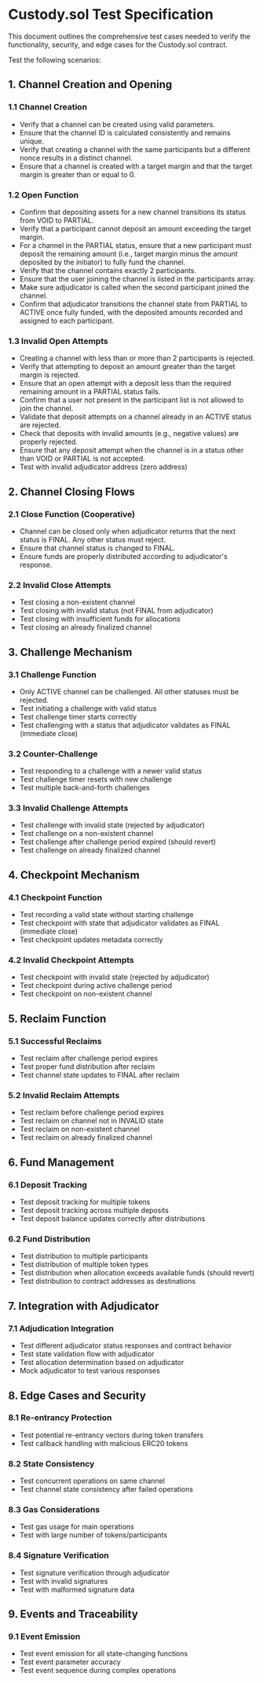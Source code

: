 # Custody.sol Test Specification

This document outlines the comprehensive test cases needed to verify the functionality, security, and edge cases for the Custody.sol contract.

Test the following scenarios:

## 1. Channel Creation and Opening

### 1.1 Channel Creation

- Verify that a channel can be created using valid parameters.
- Ensure that the channel ID is calculated consistently and remains unique.
- Verify that creating a channel with the same participants but a different nonce results in a distinct channel.
- Ensure that a channel is created with a target margin and that the target margin is greater than or equal to 0.

### 1.2 Open Function

- Confirm that depositing assets for a new channel transitions its status from VOID to PARTIAL.
- Verify that a participant cannot deposit an amount exceeding the target margin.
- For a channel in the PARTIAL status, ensure that a new participant must deposit the remaining amount (i.e., target margin minus the amount deposited by the initiator) to fully fund the channel.
- Verify that the channel contains exactly 2 participants.
- Ensure that the user joining the channel is listed in the participants array.
- Make sure adjudicator is called when the second participant joined the channel.
- Confirm that adjudicator transitions the channel state from PARTIAL to ACTIVE once fully funded, with the deposited amounts recorded and assigned to each participant.

### 1.3 Invalid Open Attempts

- Creating a channel with less than or more than 2 participants is rejected.
- Verify that attempting to deposit an amount greater than the target margin is rejected.
- Ensure that an open attempt with a deposit less than the required remaining amount in a PARTIAL status fails.
- Confirm that a user not present in the participant list is not allowed to join the channel.
- Validate that deposit attempts on a channel already in an ACTIVE status are rejected.
- Check that deposits with invalid amounts (e.g., negative values) are properly rejected.
- Ensure that any deposit attempt when the channel is in a status other than VOID or PARTIAL is not accepted.
- Test with invalid adjudicator address (zero address)

## 2. Channel Closing Flows

### 2.1 Close Function (Cooperative)

- Channel can be closed only when adjudicator returns that the next status is FINAL. Any other status must reject.
- Ensure that channel status is changed to FINAL.
- Ensure funds are properly distributed according to adjudicator's response.

### 2.2 Invalid Close Attempts

- Test closing a non-existent channel
- Test closing with invalid status (not FINAL from adjudicator)
- Test closing with insufficient funds for allocations
- Test closing an already finalized channel

## 3. Challenge Mechanism

### 3.1 Challenge Function

- Only ACTIVE channel can be challenged. All other statuses must be rejected.
- Test initiating a challenge with valid status
- Test challenge timer starts correctly
- Test challenging with a status that adjudicator validates as FINAL (immediate close)

### 3.2 Counter-Challenge

- Test responding to a challenge with a newer valid status
- Test challenge timer resets with new challenge
- Test multiple back-and-forth challenges

### 3.3 Invalid Challenge Attempts

- Test challenge with invalid state (rejected by adjudicator)
- Test challenge on a non-existent channel
- Test challenge after challenge period expired (should revert)
- Test challenge on already finalized channel

## 4. Checkpoint Mechanism

### 4.1 Checkpoint Function

- Test recording a valid state without starting challenge
- Test checkpoint with state that adjudicator validates as FINAL (immediate close)
- Test checkpoint updates metadata correctly

### 4.2 Invalid Checkpoint Attempts

- Test checkpoint with invalid state (rejected by adjudicator)
- Test checkpoint during active challenge period
- Test checkpoint on non-existent channel

## 5. Reclaim Function

### 5.1 Successful Reclaims

- Test reclaim after challenge period expires
- Test proper fund distribution after reclaim
- Test channel state updates to FINAL after reclaim

### 5.2 Invalid Reclaim Attempts

- Test reclaim before challenge period expires
- Test reclaim on channel not in INVALID state
- Test reclaim on non-existent channel
- Test reclaim on already finalized channel

## 6. Fund Management

### 6.1 Deposit Tracking

- Test deposit tracking for multiple tokens
- Test deposit tracking across multiple deposits
- Test deposit balance updates correctly after distributions

### 6.2 Fund Distribution

- Test distribution to multiple participants
- Test distribution of multiple token types
- Test distribution when allocation exceeds available funds (should revert)
- Test distribution to contract addresses as destinations

## 7. Integration with Adjudicator

### 7.1 Adjudication Integration

- Test different adjudicator status responses and contract behavior
- Test state validation flow with adjudicator
- Test allocation determination based on adjudicator
- Mock adjudicator to test various responses

## 8. Edge Cases and Security

### 8.1 Re-entrancy Protection

- Test potential re-entrancy vectors during token transfers
- Test callback handling with malicious ERC20 tokens

### 8.2 State Consistency

- Test concurrent operations on same channel
- Test channel state consistency after failed operations

### 8.3 Gas Considerations

- Test gas usage for main operations
- Test with large number of tokens/participants

### 8.4 Signature Verification

- Test signature verification through adjudicator
- Test with invalid signatures
- Test with malformed signature data

## 9. Events and Traceability

### 9.1 Event Emission

- Test event emission for all state-changing functions
- Test event parameter accuracy
- Test event sequence during complex operations
